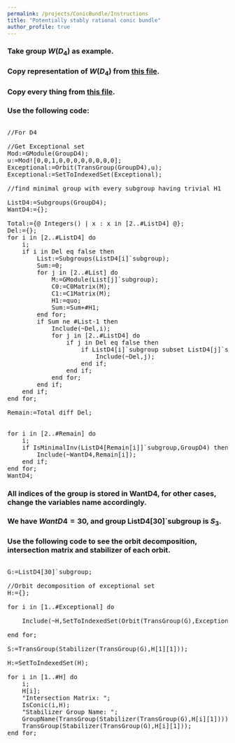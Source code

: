 ```yaml
---
permalink: /projects/ConicBundle/Instructions
title: "Potentially stably rational conic bundle"
author_profile: true
---
```



### Take group $W(D_4)$ as example.

### Copy representation of $W(D_4)$ from <a href="http://kaiqi-yang1994.github.io/files/ConicBundle/Representations.txt" target="_blank" rel="noopener noreferrer">this file</a>.

### Copy every thing from <a href="http://kaiqi-yang1994.github.io/files/ConicBundle/ConicBundleCode.txt" target="_blank" rel="noopener noreferrer">this file</a>.

### Use the following code:
<pre>

//For D4

//Get Exceptional set
Mod:=GModule(GroupD4);
u:=Mod![0,0,1,0,0,0,0,0,0,0,0];
Exceptional:=Orbit(TransGroup(GroupD4),u);
Exceptional:=SetToIndexedSet(Exceptional);

//find minimal group with every subgroup having trivial H1

ListD4:=Subgroups(GroupD4);
WantD4:={};

Total:={@ Integers() | x : x in [2..#ListD4] @};
Del:={};
for i in [2..#ListD4] do
	i;
	if i in Del eq false then
		List:=Subgroups(ListD4[i]`subgroup);
		Sum:=0;
		for j in [2..#List] do
			M:=GModule(List[j]`subgroup);
			C0:=C0Matrix(M);
			C1:=C1Matrix(M);
			H1:=quo<Nullspace(C1)|RowSpace(C0)>;
			Sum:=Sum+#H1;
		end for;
		if Sum ne #List-1 then
			Include(~Del,i);
			for j in [2..#ListD4] do
				if j in Del eq false then
					if ListD4[i]`subgroup subset ListD4[j]`subgroup then
						Include(~Del,j);
					end if;
				end if;
			end for;
		end if;
	end if;
end for;

Remain:=Total diff Del;


for i in [2..#Remain] do
	i;
	if IsMinimalInv(ListD4[Remain[i]]`subgroup,GroupD4) then
		Include(~WantD4,Remain[i]);
	end if;
end for;
WantD4;
</pre>

### All indices of the group is stored in WantD4, for other cases, change the variables name accordingly.

### We have $WantD4={30}$, and group ListD4[30]`subgroup is $S_3$.

### Use the following code to see the orbit decomposition, intersection matrix and stabilizer of each orbit.
<pre>

G:=ListD4[30]`subgroup;

//Orbit decomposition of exceptional set
H:={};

for i in [1..#Exceptional] do

	Include(~H,SetToIndexedSet(Orbit(TransGroup(G),Exceptional[i])));

end for;

S:=TransGroup(Stabilizer(TransGroup(G),H[1][1]));

H:=SetToIndexedSet(H);

for i in [1..#H] do
	i;
	H[i];
	"Intersection Matrix: ";
	IsConic(i,H);
	"Stabilizer Group Name: ";
	GroupName(TransGroup(Stabilizer(TransGroup(G),H[i][1])));
	TransGroup(Stabilizer(TransGroup(G),H[i][1]));
end for;

</pre>
